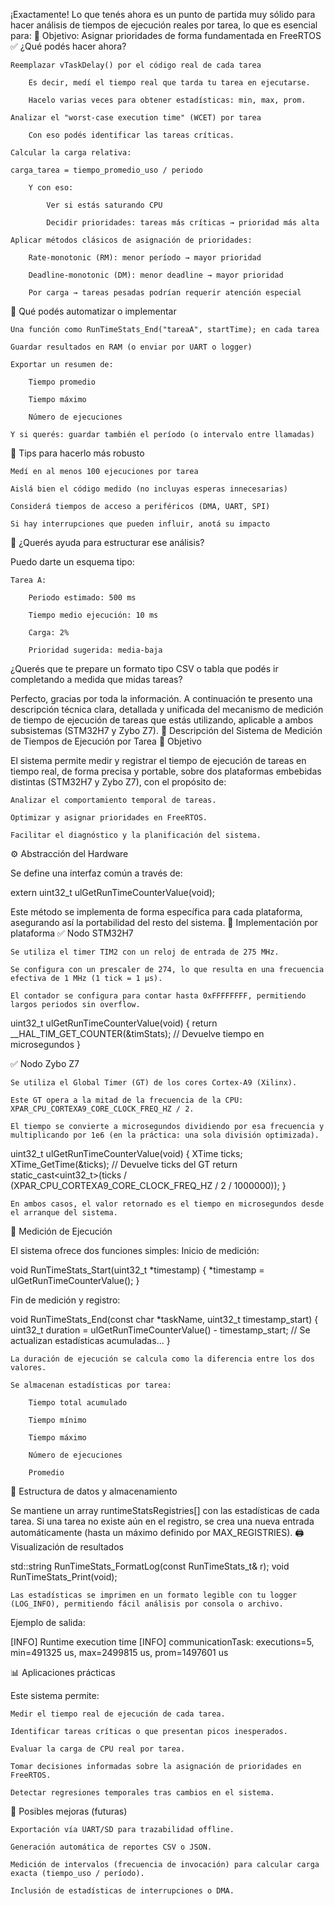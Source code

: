 ¡Exactamente! Lo que tenés ahora es un punto de partida muy sólido para hacer análisis de tiempos de ejecución reales por tarea, lo que es esencial para:
🧠 Objetivo: Asignar prioridades de forma fundamentada en FreeRTOS
✅ ¿Qué podés hacer ahora?

    Reemplazar vTaskDelay() por el código real de cada tarea

        Es decir, medí el tiempo real que tarda tu tarea en ejecutarse.

        Hacelo varias veces para obtener estadísticas: min, max, prom.

    Analizar el "worst-case execution time" (WCET) por tarea

        Con eso podés identificar las tareas críticas.

    Calcular la carga relativa:

    carga_tarea = tiempo_promedio_uso / periodo

        Y con eso:

            Ver si estás saturando CPU

            Decidir prioridades: tareas más críticas → prioridad más alta

    Aplicar métodos clásicos de asignación de prioridades:

        Rate-monotonic (RM): menor período → mayor prioridad

        Deadline-monotonic (DM): menor deadline → mayor prioridad

        Por carga → tareas pesadas podrían requerir atención especial

🧰 Qué podés automatizar o implementar

    Una función como RunTimeStats_End("tareaA", startTime); en cada tarea

    Guardar resultados en RAM (o enviar por UART o logger)

    Exportar un resumen de:

        Tiempo promedio

        Tiempo máximo

        Número de ejecuciones

    Y si querés: guardar también el período (o intervalo entre llamadas)

🚧 Tips para hacerlo más robusto

    Medí en al menos 100 ejecuciones por tarea

    Aislá bien el código medido (no incluyas esperas innecesarias)

    Considerá tiempos de acceso a periféricos (DMA, UART, SPI)

    Si hay interrupciones que pueden influir, anotá su impacto

🎁 ¿Querés ayuda para estructurar ese análisis?

Puedo darte un esquema tipo:

    Tarea A:

        Periodo estimado: 500 ms

        Tiempo medio ejecución: 10 ms

        Carga: 2%

        Prioridad sugerida: media-baja

¿Querés que te prepare un formato tipo CSV o tabla que podés ir completando a medida que midas tareas?





Perfecto, gracias por toda la información. A continuación te presento una descripción técnica clara, detallada y unificada del mecanismo de medición de tiempo de ejecución de tareas que estás utilizando, aplicable a ambos subsistemas (STM32H7 y Zybo Z7).
📝 Descripción del Sistema de Medición de Tiempos de Ejecución por Tarea
🎯 Objetivo

El sistema permite medir y registrar el tiempo de ejecución de tareas en tiempo real, de forma precisa y portable, sobre dos plataformas embebidas distintas (STM32H7 y Zybo Z7), con el propósito de:

    Analizar el comportamiento temporal de tareas.

    Optimizar y asignar prioridades en FreeRTOS.

    Facilitar el diagnóstico y la planificación del sistema.

⚙️ Abstracción del Hardware

Se define una interfaz común a través de:

extern uint32_t ulGetRunTimeCounterValue(void);

Este método se implementa de forma específica para cada plataforma, asegurando así la portabilidad del resto del sistema.
🔧 Implementación por plataforma
✅ Nodo STM32H7

    Se utiliza el timer TIM2 con un reloj de entrada de 275 MHz.

    Se configura con un prescaler de 274, lo que resulta en una frecuencia efectiva de 1 MHz (1 tick = 1 µs).

    El contador se configura para contar hasta 0xFFFFFFFF, permitiendo largos periodos sin overflow.

uint32_t ulGetRunTimeCounterValue(void)
{
    return __HAL_TIM_GET_COUNTER(&timStats);  // Devuelve tiempo en microsegundos
}

✅ Nodo Zybo Z7

    Se utiliza el Global Timer (GT) de los cores Cortex-A9 (Xilinx).

    Este GT opera a la mitad de la frecuencia de la CPU: XPAR_CPU_CORTEXA9_CORE_CLOCK_FREQ_HZ / 2.

    El tiempo se convierte a microsegundos dividiendo por esa frecuencia y multiplicando por 1e6 (en la práctica: una sola división optimizada).

uint32_t ulGetRunTimeCounterValue(void)
{
    XTime ticks;
    XTime_GetTime(&ticks);  // Devuelve ticks del GT
    return static_cast<uint32_t>(ticks / (XPAR_CPU_CORTEXA9_CORE_CLOCK_FREQ_HZ / 2 / 1000000));
}

    En ambos casos, el valor retornado es el tiempo en microsegundos desde el arranque del sistema.

📐 Medición de Ejecución

El sistema ofrece dos funciones simples:
Inicio de medición:

void RunTimeStats_Start(uint32_t *timestamp)
{
    *timestamp = ulGetRunTimeCounterValue();
}

Fin de medición y registro:

void RunTimeStats_End(const char *taskName, uint32_t timestamp_start)
{
    uint32_t duration = ulGetRunTimeCounterValue() - timestamp_start;
    // Se actualizan estadísticas acumuladas...
}

    La duración de ejecución se calcula como la diferencia entre los dos valores.

    Se almacenan estadísticas por tarea:

        Tiempo total acumulado

        Tiempo mínimo

        Tiempo máximo

        Número de ejecuciones

        Promedio

🧠 Estructura de datos y almacenamiento


Se mantiene un array runtimeStatsRegistries[] con las estadísticas de cada tarea. Si una tarea no existe aún en el registro, se crea una nueva entrada automáticamente (hasta un máximo definido por MAX_REGISTRIES).
🖨️ Visualización de resultados

std::string RunTimeStats_FormatLog(const RunTimeStats_t& r);
void RunTimeStats_Print(void);

    Las estadísticas se imprimen en un formato legible con tu logger (LOG_INFO), permitiendo fácil análisis por consola o archivo.

Ejemplo de salida:

[INFO] Runtime execution time
[INFO] communicationTask: executions=5, min=491325 us, max=2499815 us, prom=1497601 us

📊 Aplicaciones prácticas

Este sistema permite:

    Medir el tiempo real de ejecución de cada tarea.

    Identificar tareas críticas o que presentan picos inesperados.

    Evaluar la carga de CPU real por tarea.

    Tomar decisiones informadas sobre la asignación de prioridades en FreeRTOS.

    Detectar regresiones temporales tras cambios en el sistema.

🧩 Posibles mejoras (futuras)

    Exportación vía UART/SD para trazabilidad offline.

    Generación automática de reportes CSV o JSON.

    Medición de intervalos (frecuencia de invocación) para calcular carga exacta (tiempo_uso / período).

    Inclusión de estadísticas de interrupciones o DMA.